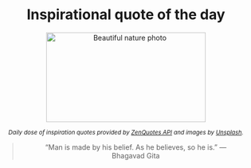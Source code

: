 
<div align="center">

# Inspirational quote of the day

<img src="./data/photo.jpeg" alt="Beautiful nature photo" width="320" height="180">

<sub><i>Daily dose of inspiration quotes provided by [ZenQuotes API](https://zenquotes.io/) and images by [Unsplash](https://unsplash.com/).</i></sub>


<blockquote>&ldquo;Man is made by his belief. As he believes, so he is.&rdquo; &mdash; <footer>Bhagavad Gita</footer></blockquote>

</div>
